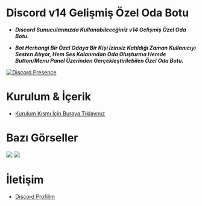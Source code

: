 # Discord v14 Gelişmiş Özel Oda Botu


- **_Discord Sunucularınızda Kullanabileceğiniz v14 Gelişmiş Özel Oda Botu._**

- **_Bot Herhangi Bir Özel Odaya Bir Kişi İzinsiz Katıldığı Zaman Kullanıcıyı Sesten Atıyor, Hem Ses Kalanından Oda Oluşturma Hemde Button/Menu Panel Üzerinden Gerçekleştirilebilen Özel Oda Botu._**
  
 [![Discord Presence](https://lanyard-profile-readme.vercel.app/api/928259219038302258?hideDiscrim=true)](https://discord.com/users/928259219038302258) 

  
 # Kurulum & İçerik 


 - [Kurulum Kısmı İçin Buraya Tıklayınız](Kurulum.md) 

 # Bazı Görseller  

<img  src="https://cdn.discordapp.com/attachments/950167988127006821/1080204017214423140/2023-02-28_22-04-46.png">
<img  src="https://cdn.discordapp.com/attachments/950167988127006821/1080205087890219108/2023-02-28_22-08-13.png">


 # İletişim 

 - [Discord Profilim](https://discord.com/users/928259219038302258) 
